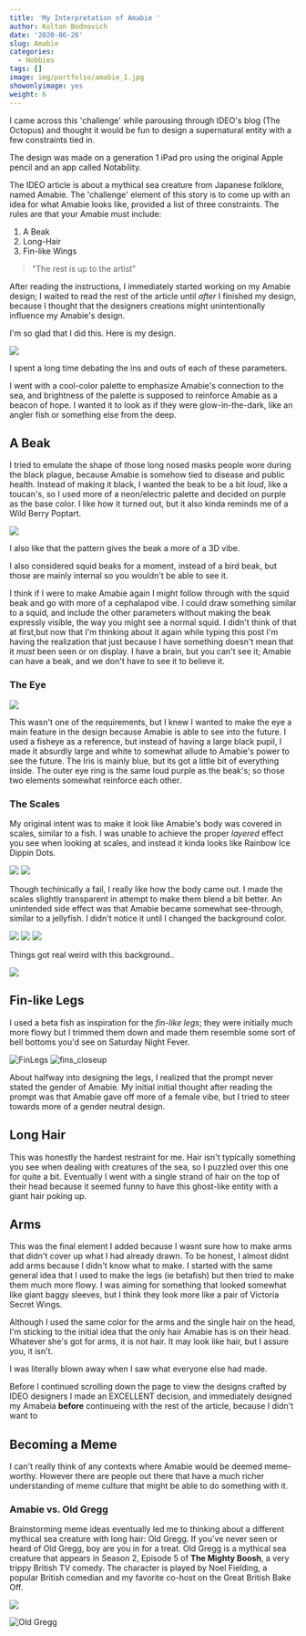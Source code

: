 ```yaml
---
title: 'My Interpretation of Amabie '
author: Kolton Bodnovich
date: '2020-06-26'
slug: Amabie
categories:
  - Hobbies
tags: []
image: img/portfolio/amabie_1.jpg
showonlyimage: yes
weight: 6
---
```


    

 <!--more-->

I came across this 'challenge' while parousing through IDEO's blog (The Octopus) and thought it would be fun to design a supernatural entity with a few constraints tied in. 

The design was made on a generation 1 iPad pro using the original Apple pencil and an app called Notability. 

The IDEO article is about a mythical sea creature from Japanese folklore, named Amabie. The 'challenge' element of this story is to come up with an idea for what Amabie looks like, provided a list of three constraints. The rules are that your Amabie must include: 

1. A Beak
2. Long-Hair
3. Fin-like Wings

> "The rest is up to the artist" 

After reading the instructions, I immediately started working on my Amabie design; I waited to read the rest of the article until *after* I finished my design, because I thought that the designers creations might unintentionally influence my Amabie's design. 

I'm so glad that I did this. 
Here is my design. 

![](/portfolio/amabie_files/amabie_1.jpg)

I spent a long time debating the ins and outs of each of these parameters. 

I went with a cool-color palette to emphasize Amabie's connection to the sea, and brightness of the palette is supposed to reinforce Amabie as a beacon of hope. I wanted it to look as if they were glow-in-the-dark, like an angler fish or something else from the deep. 

## A Beak

I tried to emulate the shape of those long nosed masks people wore during the black plague, because Amabie is somehow tied to disease and public health. Instead of making it black, I wanted the beak to be a bit *loud*, like a toucan's, so I used more of a neon/electric palette and decided on purple as the base color. I like how it turned out, but it also kinda reminds me of a Wild Berry Poptart. 


![](/portfolio/amabie_files/amabie_beak.jpg)

I also like that the pattern gives the beak a more of a 3D vibe.

I also considered squid beaks for a moment, instead of a bird beak, but those are mainly internal so you wouldn't be able to see it. 

I think if I were to make Amabie again I might follow through with the squid beak and go with more of a cephalapod vibe. I could draw something similar to a squid, and include the other parameters without making the beak expressly visible, the way you might see a normal squid. I didn't think of that at first,but now that I'm thinking about it again while typing this post I'm having the realization that just because I have something doesn't mean that it *must* been seen or on display. I have a brain, but you can't see it; Amabie can have a beak, and we don't have to see it to believe it. 

### The Eye

![](/portfolio/amabie_files/amabie_eye.jpg)

This wasn't one of the requirements, but I knew I wanted to make the eye a main feature in the design because Amabie is able to see into the future. I used a fisheye as a reference, but instead of having a large black pupil, I made it absurdly large and white to somewhat allude to Amabie's power to see the future.  The Iris is mainly blue, but its got a little bit of everything inside. The outer eye ring is the same loud purple as the beak's; so those two elements somewhat reinforce each other. 

### The Scales

My original intent was to make it look like Amabie's body was covered in scales, similar to a fish. I was unable to achieve the proper *layered* effect you see when looking at scales, and instead it kinda looks like Rainbow Ice Dippin Dots.

![](/portfolio/amabie_files/Rainbow-Ice.png)
![](/portfolio/amabie_files/amabie_body.jpg)

Though techinically a fail, I really like how the body came out. I made the scales slightly transparent in attempt to make them blend a bit better. An unintended side effect was that Amabie became somewhat see-through, similar to a jellyfish. I didn't notice it until I changed the background color.

![](/portfolio/amabie_files/Amabie_bluebg.jpg)
![](/portfolio/amabie_files/amabie_white.jpg)
![](/portfolio/amabie_files/amabie_black.jpg)

Things got real weird with this background..

![](/portfolio/amabie_files/amabie_purple.jpg)

## Fin-like Legs
I used a beta fish as inspiration for the *fin-like legs*; they were initially much more flowy but I trimmed them down and made them resemble some sort of bell bottoms you'd see on Saturday Night Fever.

![FinLegs](/portfolio/amabie_files/amabie_finlegs_zoomish.jpg)
![fins_closeup](/portfolio/amabie_files/fin_legs_close_up.jpg)

About halfway into designing the legs, I realized that the prompt never stated the gender of Amabie. My initial initial thought after reading the prompt was that Amabie gave off more of a female vibe, but I tried to steer towards more of a gender neutral design. 



## Long Hair

This was honestly the hardest restraint for me. Hair isn't typically something you see when dealing with creatures of the sea, so I puzzled over this one for quite a bit. Eventually I went with a single strand of hair on the top of their head because it seemed funny to have this ghost-like entity with a giant hair poking up. 

## Arms

This was the final element I added because I wasnt sure how to make arms that didn't cover up what I had already drawn. To be honest, I almost didnt add arms because I didn't know what to make. I started with the same general idea that I used to make the legs (ie betafish) but then tried to make them much more flowy. I was aiming for something that looked somewhat like giant baggy sleeves, but I think they look more like a pair of Victoria Secret Wings. 

Although I used the same color for the arms and the single hair on the head, I'm sticking to the initial idea that the only hair Amabie has is on their head. Whatever she's got for arms, it is not hair. It may look like hair, but I assure you, it isn't. 

I was literally blown away when I saw what everyone else had made. 

Before I continued scrolling down the page to view the designs crafted by IDEO designers I made an EXCELLENT decision, and immediately designed my Amabeia **before** continueing with the rest of the article, because I didn't want to 

## Becoming a Meme

I can't really think of any contexts where Amabie would be deemed meme-worthy. However there are people out there that have a much richer understanding of meme culture that might be able to do something with it. 

### Amabie vs. Old Gregg

Brainstorming meme ideas eventually led me to thinking about a different mythical sea creature with long hair: Old Gregg. If you've never seen or heard of Old Gregg, boy are you in for a treat. Old Gregg is a mythical sea creature that appears in Season 2, Episode 5 of **The Mighty Boosh**, a very trippy British TV comedy. The character is played by Noel Fielding, a popular British comedian and my favorite co-host on the Great British Bake Off.


![](/portfolio/amabie_files/noelfielding.JPG)

![Old Gregg](/portfolio/amabie_files/oldgregg_closeup.jpg)


